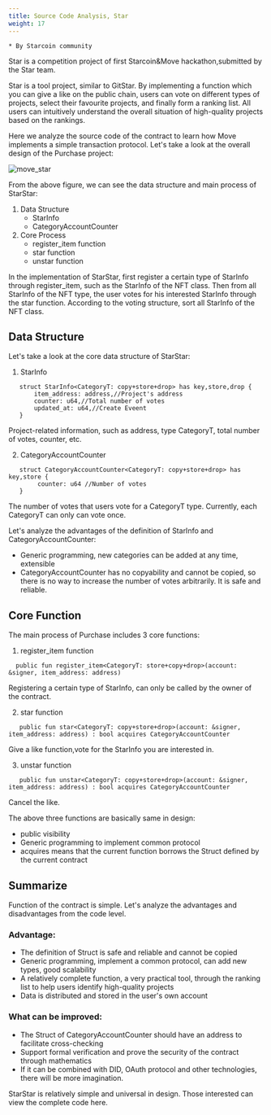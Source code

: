 ```yaml
---
title: Source Code Analysis, Star
weight: 17
---
```


~~~
* By Starcoin community
~~~



Star is a competition project of first Starcoin&Move hackathon,submitted by the Star team.

Star is a tool project, similar to GitStar. By implementing a function which you can give a like on the public chain, users can vote on different types of projects, select their favourite projects, and finally form a ranking list. All users can intuitively understand the overall situation of high-quality projects based on the rankings.

Here we analyze the source code of the contract to learn how Move implements a simple transaction protocol. Let's take a look at the overall design of the Purchase project:

![move_star](https://tva1.sinaimg.cn/large/008i3skNly1gujcbkr752j60kc03rgls02.jpg)

From the above figure, we can see the data structure and main process of StarStar:

1. Data Structure
   - StarInfo
   - CategoryAccountCounter
2. Core Process
   - register_item function
   - star function
   - unstar function

In the implementation of StarStar, first register a certain type of StarInfo through register_item, such as the StarInfo of the NFT class. Then from all StarInfo of the NFT type, the user votes for his interested StarInfo through the star function. According to the voting structure, sort all StarInfo of the NFT class.



## Data Structure

Let's take a look at the core data structure of StarStar:

1. StarInfo

~~~Move
   struct StarInfo<CategoryT: copy+store+drop> has key,store,drop {
       item_address: address,//Project's address
       counter: u64,//Total number of votes
       updated_at: u64,//Create Eveent
   }
~~~

   Project-related information, such as address, type CategoryT, total number of votes, counter, etc.

2. CategoryAccountCounter

~~~Move
   struct CategoryAccountCounter<CategoryT: copy+store+drop> has key,store {
   		counter: u64 //Number of votes
   }
~~~

The number of votes that users vote for a CategoryT type. Currently, each CategoryT can only can vote once.

Let's analyze the advantages of the definition of StarInfo and CategoryAccountCounter:

- Generic programming, new categories can be added at any time, extensible
- CategoryAccountCounter has no copyability and cannot be copied, so there is no way to increase the number of votes arbitrarily. It is safe and reliable.



## Core Function

The main process of Purchase includes 3 core functions:

1. register_item function

 ~~~Move
   public fun register_item<CategoryT: store+copy+drop>(account: &signer, item_address: address)
 ~~~

   Registering a certain type of StarInfo,  can only be called by the owner of the contract.

2. star function

~~~Move
   public fun star<CategoryT: copy+store+drop>(account: &signer, item_address: address) : bool acquires CategoryAccountCounter
~~~

   Give a like function,vote for the StarInfo you are interested in.

3. unstar function

~~~Move
   public fun unstar<CategoryT: copy+store+drop>(account: &signer, item_address: address) : bool acquires CategoryAccountCounter
~~~

   Cancel the like.

   The above three functions are basically same in design:

   - public visibility
   - Generic programming to implement common protocol
   - acquires means that the current function borrows the Struct defined by the current contract



## Summarize

Function of the contract is simple. Let's analyze the advantages and disadvantages from the code level.

### Advantage:

- The definition of Struct is safe and reliable and cannot be copied
- Generic programming, implement a common protocol, can add new types, good scalability
- A relatively complete function, a very practical tool, through the ranking list to help users identify high-quality projects
- Data is distributed and stored in the user's own account

### What can be improved:

- The Struct of CategoryAccountCounter should have an address to facilitate cross-checking
- Support formal verification and prove the security of the contract through mathematics
- If it can be combined with DID, OAuth protocol and other technologies, there will be more imagination.

StarStar is relatively simple and universal in design. Those interested can view the complete code here.